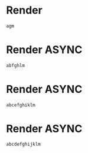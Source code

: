 # Render
```html
agm
```


# Render ASYNC
```html
abfghlm
```


# Render ASYNC
```html
abcefghiklm
```


# Render ASYNC
```html
abcdefghijklm
```
